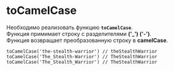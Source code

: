 # toCamelCase

Необходимо реализовать функцию __`toCamelCase`__.  
Функция примимает строку с разделителями __('_') ('-')__.  
Функция возвращает преобразованную строку в __camelCase__.  

```
toCamelCase('the-stealth-warrior') // theStealthWarrior
toCamelCase('The_Stealth-Warrior') // TheStealthWarrior
toCamelCase('The_Stealth_Warrior') // TheStealthWarrior
```
